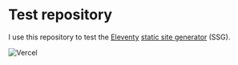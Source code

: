# Test repository

I use this repository to test the [Eleventy](https://11ty.dev) [static site generator](https://jamstack.org/generators) (SSG).

![Vercel](https://therealsujitk-vercel-badge.vercel.app/?app=eleventy-site-vercel&style=plastic)

